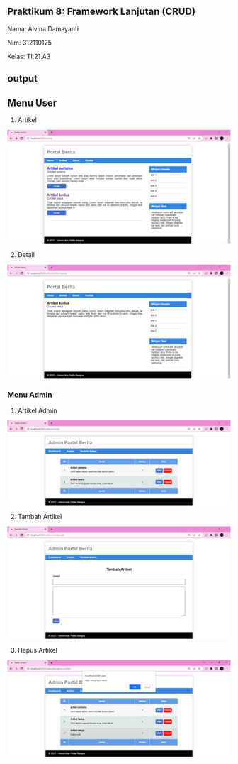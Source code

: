## Praktikum 8: Framework Lanjutan (CRUD)

Nama: Alvina Damayanti

Nim: 312110125

Kelas: TI.21.A3

## output

## Menu User

1. Artikel

![img1](img/artikel.png)

2. Detail 

![img2](img/artikeldetail.png)

### Menu Admin

1. Artikel Admin

![img3](img/artikeladmin.png)

2. Tambah Artikel

![img4](img/tambahartikel.png)

3. Hapus Artikel

![img5](img/hapusartikel.png)